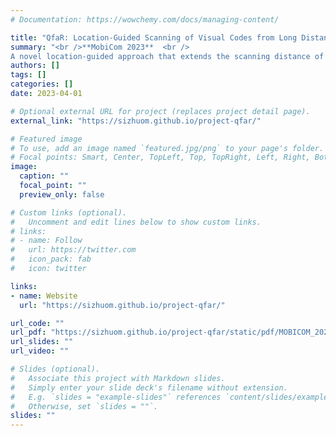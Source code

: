 ```yaml
---
# Documentation: https://wowchemy.com/docs/managing-content/

title: "QfaR: Location-Guided Scanning of Visual Codes from Long Distances"
summary: "<br />**MobiCom 2023**  <br />
A novel location-guided approach that extends the scanning distance of QR codes by 4x or more"
authors: []
tags: []
categories: []
date: 2023-04-01

# Optional external URL for project (replaces project detail page).
external_link: "https://sizhuom.github.io/project-qfar/"

# Featured image
# To use, add an image named `featured.jpg/png` to your page's folder.
# Focal points: Smart, Center, TopLeft, Top, TopRight, Left, Right, BottomLeft, Bottom, BottomRight.
image:
  caption: ""
  focal_point: ""
  preview_only: false

# Custom links (optional).
#   Uncomment and edit lines below to show custom links.
# links:
# - name: Follow
#   url: https://twitter.com
#   icon_pack: fab
#   icon: twitter

links:
- name: Website
  url: "https://sizhuom.github.io/project-qfar/"

url_code: ""
url_pdf: "https://sizhuom.github.io/project-qfar/static/pdf/MOBICOM_2023___QfaR.pdf"
url_slides: ""
url_video: ""

# Slides (optional).
#   Associate this project with Markdown slides.
#   Simply enter your slide deck's filename without extension.
#   E.g. `slides = "example-slides"` references `content/slides/example-slides.md`.
#   Otherwise, set `slides = ""`.
slides: ""
---
```

